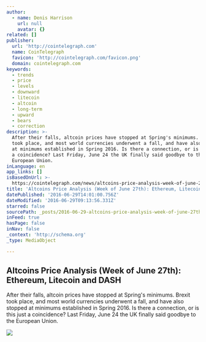 ```yaml
---
author:
  - name: Denis Harrison
    url: null
    avatar: {}
related: []
publisher:
  url: 'http://cointelegraph.com'
  name: CoinTelegraph
  favicon: 'http://cointelegraph.com/favicon.png'
  domain: cointelegraph.com
keywords:
  - trends
  - price
  - levels
  - downward
  - litecoin
  - altcoin
  - long-term
  - upward
  - bears
  - correction
description: >-
  After their falls, altcoin prices have stopped at Spring's minimums. Brexit
  took place, and most world currencies underwent a fall, and have also stopped
  at minimums established in Spring 2016. Is there a connection, or is this just
  a coincidence? Last Friday, June 24 the UK finally said goodbye to the
  European Union.
inLanguage: en
app_links: []
isBasedOnUrl: >-
  https://cointelegraph.com/news/altcoins-price-analysis-week-of-june-27th-ethereum-litecoin-and-dash
title: 'Altcoins Price Analysis (Week of June 27th): Ethereum, Litecoin and DASH'
datePublished: '2016-06-29T14:01:00.756Z'
dateModified: '2016-06-29T09:13:56.331Z'
starred: false
sourcePath: _posts/2016-06-29-altcoins-price-analysis-week-of-june-27th-ethereum-litec.md
inFeed: true
hasPage: false
inNav: false
_context: 'http://schema.org'
_type: MediaObject

---
```

<article style=""><h1>Altcoins Price Analysis (Week of June 27th): Ethereum, Litecoin and DASH</h1><p>After their falls, altcoin prices have stopped at Spring's minimums. Brexit took place, and most world currencies underwent a fall, and have also stopped at minimums established in Spring 2016. Is there a connection, or is this just a coincidence? Last Friday, June 24 the UK finally said goodbye to the European Union.</p><img src="https://lh6.googleusercontent.com/-ycPQyfm71W2c_KTus4eVrd3HBxYbKUOYT7OtZo-I2QbfUp4q4tqf_OYtqJhRo05Scu_hcLS43Ss6xly5hJZ-qx_XoBZtvbqGTrfjEL8KT9PtrfTkgdxVwsSX9jw8xjuvNXKu97p" /></article>